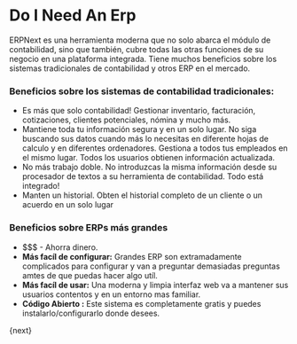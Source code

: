 # Do I Need An Erp

ERPNext es una herramienta moderna que no solo abarca el módulo de contabilidad,
sino que también, cubre todas las otras funciones de su negocio en una plataforma integrada.
Tiene muchos beneficios sobre los sistemas tradicionales de contabilidad y otros ERP en el mercado.

### Beneficios sobre los sistemas de contabilidad tradicionales:

  * Es más que solo contabilidad! Gestionar inventario, facturación, cotizaciones, clientes potenciales, nómina y mucho más.
  * Mantiene toda tu información segura y en un solo lugar. No siga buscando sus datos cuando más lo necesitas en diferente hojas de calculo y en diferentes ordenadores.
 Gestiona a todos tus empleados en el mismo lugar. Todos los usuarios obtienen información actualizada.
  * No más trabajo doble. No introduzcas la misma información desde su procesador de textos a su herramienta de contabilidad. Todo está integrado!
  * Manten un historial. Obten el historial completo de un cliente o un acuerdo en un solo lugar

### Beneficios sobre ERPs más grandes

  * $$$ - Ahorra dinero.
  * **Más facíl de configurar:** Grandes ERP son extramadamente complicados para configurar y van a preguntar demasiadas preguntas amtes de que puedas hacer algo utíl.
  * **Más facíl de usar:** Una moderna y limpia interfaz web va a mantener sus usuarios contentos y en un entorno mas familiar.
  * **Código Abierto :** Este sistema es completamente gratis y puedes instalarlo/configurarlo donde desees.

{next}
